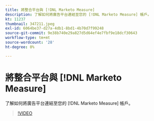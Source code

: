 ```yaml
---
title: 將整合平台與 [!DNL Marketo Measure]
description: 了解如何將廣告平台連結至您的 [!DNL Marketo Measure] 帳戶。
kt: 11237
thumbnail: 347211.jpeg
exl-id: 6064be37-d27a-4db1-8bd1-4b70d7f99248
source-git-commit: 9e38b740e29a827d5d64ef4e7fbf9e18dcf30643
workflow-type: tm+mt
source-wordcount: '28'
ht-degree: 0%

---
```


# 將整合平台與 [!DNL Marketo Measure]

了解如何將廣告平台連結至您的 [!DNL Marketo Measure] 帳戶。

>[!VIDEO](https://video.tv.adobe.com/v/347211/?quality=12&learn=on)
